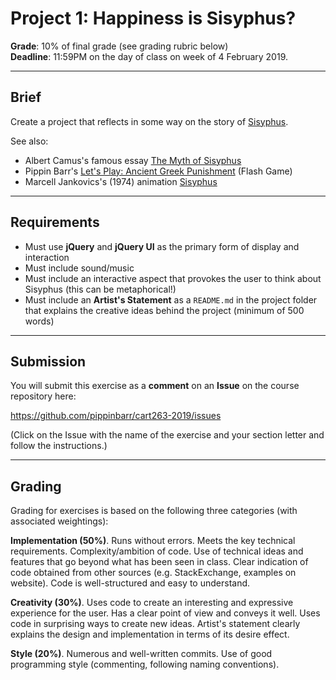 # Project 1: Happiness is Sisyphus?

__Grade__: 10% of final grade (see grading rubric below)  
__Deadline__: 11:59PM on the day of class on week of 4 February 2019.

---

## Brief

Create a project that reflects in some way on the story of [Sisyphus](https://en.wikipedia.org/wiki/Sisyphus).

See also:
- Albert Camus's famous essay [The Myth of Sisyphus](https://en.wikipedia.org/wiki/The_Myth_of_Sisyphus)
- Pippin Barr's [Let's Play: Ancient Greek Punishment](http://www.pippinbarr.com/games/letsplayancientgreekpunishment/LetsPlayAncientGreekPunishment.html) (Flash Game)
- Marcell Jankovics's (1974) animation [Sisyphus](https://www.youtube.com/watch?v=QcmJlXeyGxU)

---

## Requirements

- Must use __jQuery__ and __jQuery UI__ as the primary form of display and interaction
- Must include sound/music
- Must include an interactive aspect that provokes the user to think about Sisyphus (this can be metaphorical!)
- Must include an __Artist's Statement__ as a `README.md` in the project folder that explains the creative ideas behind the project (minimum of 500 words)

---

## Submission

You will submit this exercise as a __comment__ on an __Issue__ on the course repository here:

https://github.com/pippinbarr/cart263-2019/issues

(Click on the Issue with the name of the exercise and your section letter and follow the instructions.)

---

## Grading

Grading for exercises is based on the following three categories (with associated weightings):

__Implementation (50%)__. Runs without errors. Meets the key technical requirements. Complexity/ambition of code. Use of technical ideas and features that go beyond what has been seen in class. Clear indication of code obtained from other sources (e.g. StackExchange, examples on website). Code is well-structured and easy to understand.

__Creativity (30%)__. Uses code to create an interesting and expressive experience for the user. Has a clear point of view and conveys it well. Uses code in surprising ways to create new ideas. Artist's statement clearly explains the design and implementation in terms of its desire effect.

__Style (20%)__. Numerous and well-written commits. Use of good programming style (commenting, following naming conventions).
